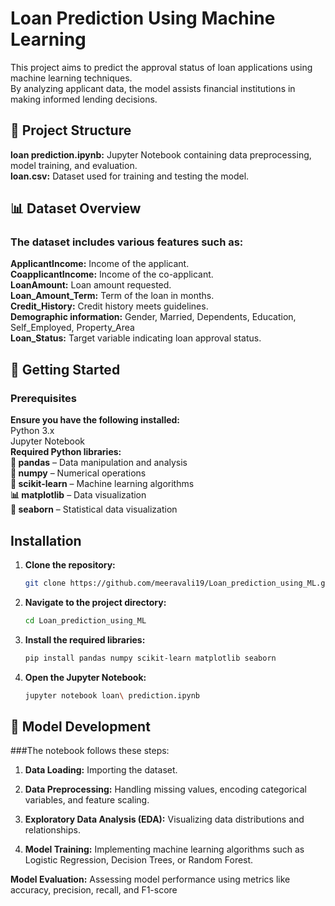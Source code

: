 # Loan Prediction Using Machine Learning
This project aims to predict the approval status of loan applications using machine learning techniques.  
By analyzing applicant data, the model assists financial institutions in making informed lending decisions.

## 📂 Project Structure
**loan prediction.ipynb:** Jupyter Notebook containing data preprocessing, model training, and evaluation.  
**loan.csv:** Dataset used for training and testing the model.​

## 📊 Dataset Overview
### The dataset includes various features such as:  
**ApplicantIncome:** Income of the applicant.  
**CoapplicantIncome:** Income of the co-applicant.   
**LoanAmount:** Loan amount requested.  
**Loan_Amount_Term:** Term of the loan in months.  
**Credit_History:** Credit history meets guidelines.  
**Demographic information:** Gender, Married, Dependents, Education, Self_Employed, Property_Area  
**Loan_Status:** Target variable indicating loan approval status.​

## 🚀 Getting Started
### Prerequisites
**Ensure you have the following installed:​**  
Python 3.x  
Jupyter Notebook  
**Required Python libraries:**  
**🐼 pandas** – Data manipulation and analysis  
**🔢 numpy** – Numerical operations  
**🤖 scikit-learn** – Machine learning algorithms  
**📊 matplotlib** – Data visualization  
**🌊 seaborn** – Statistical data visualization  

## Installation
1. **Clone the repository:​**
   ```sh
   git clone https://github.com/meeravali19/Loan_prediction_using_ML.git
   ```
2. **Navigate to the project directory:​**
   ```sh
   cd Loan_prediction_using_ML
   ```
3. **Install the required libraries:**
   ```sh
   pip install pandas numpy scikit-learn matplotlib seaborn
   ```
4. **Open the Jupyter Notebook:​**
   ```sh
   jupyter notebook loan\ prediction.ipynb
   ```
## 🧠 Model Development
###The notebook follows these steps:  

1. **Data Loading:** Importing the dataset.  

2. **Data Preprocessing:** Handling missing values, encoding categorical variables, and feature scaling.  

3. **Exploratory Data Analysis (EDA):** Visualizing data distributions and relationships.  

4. **Model Training:** Implementing machine learning algorithms such as Logistic Regression, Decision Trees, or Random Forest.  

**Model Evaluation:** Assessing model performance using metrics like accuracy, precision, recall, and F1-score  
